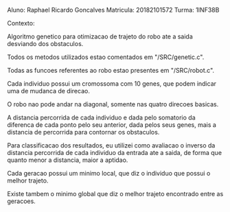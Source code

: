 Aluno: Raphael Ricardo Goncalves
Matricula: 20182101572
Turma: 1INF38B

Contexto:

Algoritmo genetico para otimizacao de trajeto do robo ate a saida desviando dos obstaculos.

Todos os metodos utilizados estao comentados em "/SRC/genetic.c".

Todas as funcoes referentes ao robo estao presentes em "/SRC/robot.c".

Cada individuo possui um cromossoma com 10 genes, que podem indicar uma de mudanca de direcao.

O robo nao pode andar na diagonal, somente nas quatro direcoes basicas.

A distancia percorrida de cada individuo e dada pelo somatorio da diferenca de cada ponto pelo
seu anterior, dada pelos seus genes, mais a distancia de percorrida para contornar os
obstaculos.

Para classificacao dos resultados, eu utilizei como avaliacao o inverso da distancia
percorrida de cada individuo da entrada ate a saida, de forma que quanto menor a distancia,
maior a aptidao.

Cada geracao possui um minimo local, que diz o individuo que possui o melhor trajeto.

Existe tambem o minimo global que diz o melhor trajeto encontrado entre as geracoes.